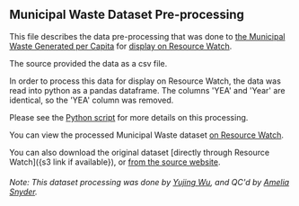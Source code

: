 ## Municipal Waste Dataset Pre-processing
This file describes the data pre-processing that was done to [the Municipal Waste Generated per Capita](https://stats.oecd.org/Index.aspx?DataSetCode=MUNW) for [display on Resource Watch](https://resourcewatch.org/data/explore/10337db6-8321-445e-a60b-28fc1e114f29).

The source provided the data as a csv file.

In order to process this data for display on Resource Watch, the data was read into python as a pandas dataframe. The columns 'YEA' and 'Year' are identical, so the 'YEA' column was removed. 

Please see the [Python script](https://github.com/resource-watch/data-pre-processing/blob/master/cit_029_municipal_waste/cit_029_municipal_waste_processing.py) for more details on this processing.

You can view the processed Municipal Waste dataset [on Resource Watch](https://resourcewatch.org/data/explore/10337db6-8321-445e-a60b-28fc1e114f29).

You can also download the original dataset [directly through Resource Watch]({s3 link if available}), or [from the source website](https://stats.oecd.org/Index.aspx?DataSetCode=MUNW).

###### Note: This dataset processing was done by [Yujing Wu](https://www.wri.org/profile/yujing-wu), and QC'd by [Amelia Snyder](https://www.wri.org/profile/amelia-snyder).
